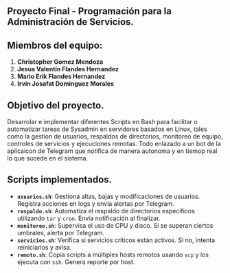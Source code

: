 ## Proyecto Final - Programación para la Administración de Servicios.
## Miembros del equipo:
1. **Christopher Gomez Mendoza**
2. **Jesus Valentín Flandes Hernandez**
3. **Mario Erik Flandes Hernandez**
4. **Irvin Josafat Domínguez Morales**


## Objetivo del proyecto.
Desarrolar e implementar diferentes Scripts en Bash para facilitar o automatizar tareas de Sysadmin en servidores basados en Linux, tales como la  gestion de usuarios, respaldos de directorios, monitoreo de equipo, controles de servicios y ejecuciones remotas.
Todo enlazado a un bot de la aplicaicon de Telegram que notifica de manera autonoma y en tiemop real lo que sucede en el sistema. 

## Scripts implementados.
- **`usuarios.sh`**: Gestiona altas, bajas y modificaciones de usuarios. Registra acciones en logs y envía alertas por Telegram.
- **`respaldo.sh`**: Automatiza el respaldo de directorios específicos utilizando `tar` y `cron`. Envía notificación al finalizar.
- **`monitoreo.sh`**: Supervisa el uso de CPU y disco. Si se superan ciertos umbrales, alerta por Telegram.
- **`servicios.sh`**: Verifica si servicios críticos están activos. Si no, intenta reiniciarlos y avisa.
- **`remoto.sh`**: Copia scripts a múltiples hosts remotos usando `scp` y los ejecuta con `ssh`. Genera reporte por host.
